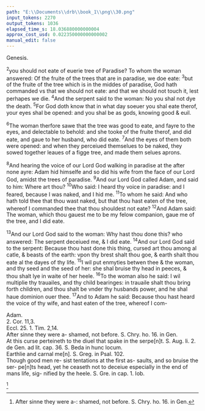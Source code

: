 ```yaml
---
path: "E:\\Documents\\drb\\book_1\\png\\30.png"
input_tokens: 2270
output_tokens: 1036
elapsed_time_s: 18.036880000000004
approx_cost_usd: 0.022350000000000002
manual_edit: false
---
```

Genesis.

<sup>2</sup>you should not eate of euerie tree of Paradise? To whom the woman answered: Of the fruite of the trees that are in paradise, we doe eate: <sup>3</sup>but of the fruite of the tree which is in the middes of paradise, God hath commanded vs that we should not eate: and that we should not touch it, lest perhapes we die. <sup>4</sup>And the serpent said to the woman: No you shal not dye the death. <sup>5</sup>For God doth know that in what day soeuer you shal eate therof, your eyes shal be opened: and you shal be as gods, knowing good & euil.

<sup>6</sup>The woman therfore sawe that the tree was good to eate, and fayre to the eyes, and delectable to behold: and she tooke of the fruite therof, and did eate, and gaue to her husband, who did eate. <sup>7</sup>And the eyes of them both were opened: and when they perceiued themselues to be naked, they sowed together leaues of a figge tree, and made them selues aprons.

<sup>8</sup>And hearing the voice of our Lord God walking in paradise at the after none ayre: Adam hid himselfe and so did his wife from the face of our Lord God, amidst the trees of paradise. <sup>9</sup>And our Lord God called Adam, and said to him: Where art thou? <sup>10</sup>Who said: I heard thy voice in paradise: and I feared, because I was naked, and I hid me. <sup>11</sup>To whom he said: And who hath told thee that thou wast naked, but that thou hast eaten of the tree, whereof I commanded thee that thou shouldest not eate? <sup>12</sup>And Adam said: The woman, which thou gauest me to be my felow companion, gaue me of the tree, and I did eate.

<sup>13</sup>And our Lord God said to the woman: Why hast thou done this? who answered: The serpent deceiued me, & I did eate. <sup>14</sup>And our Lord God said to the serpent: Because thou hast done this thing, cursed art thou among al catle, & beasts of the earth: vpon thy brest shalt thou goe, & earth shalt thou eate al the dayes of thy life. <sup>15</sup>I wil put enmyties betwen thee & the woman, and thy seed and the seed of her: she shal bruise thy head in peeces, & thou shalt lye in waite of her heele. <sup>16</sup>To the woman also he said: I wil multiplie thy trauailes, and thy child bearinges: in trauaile shalt thou bring forth children, and thou shalt be vnder thy husbands power, and he shal haue dominion ouer thee. <sup>17</sup>And to Adam he said: Because thou hast heard the voice of thy wife, and hast eaten of the tree, whereof I com-

<aside>Adam.</aside>

<aside>2. Cor. 11,3.</aside>

<aside>Eccl. 25. 1. Tim. 2,14.</aside>

<aside>After sinne they were a- shamed, not before. S. Chry. ho. 16. in Gen.</aside>

<aside>At this curse perteineth to the diuel that spake in the serpe[n]t. S. Aug. li. 2. de Gen. ad lit. cap. 36. S. Beda in hunc locum.</aside>

<aside>Earthlie and carnal me[n]. S. Greg. in Psal. 102.</aside>

<aside>Though good men re- sist tentations at the first as- saults, and so bruise the ser- pe[n]ts head, yet he ceaseth not to deceiue especially in the end of mans life, sig- nified by the heele. S. Gre. in cap. 1. Iob.</aside>

[^1]

[^1]: After sinne they were a-: shamed, not before. S. Chry. ho. 16. in Gen.